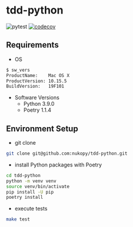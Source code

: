 # tdd-python

![pytest](https://github.com/nukopy/tdd-python/workflows/pytest/badge.svg?branch=master) [![codecov](https://codecov.io/gh/nukopy/tdd-python/branch/master/graph/badge.svg)](https://codecov.io/gh/nukopy/tdd-python)

## Requirements

- OS

```sh
$ sw_vers
ProductName:    Mac OS X
ProductVersion: 10.15.5
BuildVersion:   19F101
```

- Software Versions
  - Python 3.9.0
  - Poetry 1.1.4

## Environment Setup

- git clone

```sh
git clone git@github.com:nukopy/tdd-python.git
```

- install Python packages with Poetry

```sh
cd tdd-python
python -m venv venv
source venv/bin/activate
pip install -U pip
poetry install
```

- execute tests

```sh
make test
```
